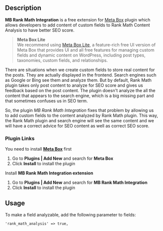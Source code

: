 ## Description

**MB Rank Math Integration** is a free extension for [Meta Box](https://metabox.io) plugin which allows developers to add content of custom fields to Rank Math Content Analysis to have better SEO score.

> **Meta Box Lite**<br>
> We recommend using [Meta Box Lite](https://metabox.io/lite/), a feature-rich free UI version of Meta Box that provides UI and all free features for managing custom fields and dynamic content on WordPress, including post types, taxonomies, custom fields, and relationships.

There are situations when we create custom fields to store real content for the posts. They are actually displayed in the frontend. Search engines such as Google or Bing see them and analyze them. But by default, Rank Math plugin takes only post content to analyze for SEO score and gives us feedback based on the post content. The plugin doesn't analyze the all the content that appears to the search engine, which is a big missing part and that sometimes confuses us in SEO term.

So, the plugin *MB Rank Math Integration* fixes that problem by allowing us to add custom fields to the content analyzed by Rank Math plugin. This way, the Rank Math plugin and search engine will see the same content and we will have a correct advice for SEO content as well as correct SEO score.


### Plugin Links

You need to install [**Meta Box**](https://metabox.io) first

1. Go to **Plugins | Add New** and search for **Meta Box**
1. Click **Install** to install the plugin

Install **MB Rank Math Integration extension**

1. Go to **Plugins | Add New** and search for **MB Rank Math Integration**
1. Click **Install** to install the plugin

## Usage

To make a field analyzable, add the following parameter to fields:

`'rank_math_analysis' => true,`
